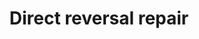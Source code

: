 ---
annotations:
- id: PW:0000099
  parent: regulatory pathway
  type: Pathway Ontology
  value: DNA repair pathway
- id: PW:0000004
  parent: regulatory pathway
  type: Pathway Ontology
  value: regulatory pathway
authors:
- Khanspers
- Eweitz
citedin: ''
communities:
- CPTAC
description: Direct reversal repair is a mechanism of repair where the damaged area
  or lesion is repaired directly by specialized proteins. It does not involve breakage
  of the phosphodiester backbone and doesn't require a reference template unlike the
  other single-strand repair mechanism.  Methylation of guanine bases is directly
  reversed by the protein methyl guanine methyl transferase (MGMT). This is an expensive
  process because each MGMT molecule can be used only once. Methylation of the bases
  cytosine and adenine  is repaired by ALKBH2 and ALKBH3.  This pathway is based on
  information from REPAIRtoire (https://repairtoire.genesilico.pl/Pathway/13/) and
  Wikipedia (https://en.wikipedia.org/wiki/DNA_repair).
last-edited: 2025-02-01
ndex: b5ffba53-8b72-11eb-9e72-0ac135e8bacf
organisms:
- Homo sapiens
redirect_from:
- /index.php/Pathway:WP4931
- /instance/WP4931
- /instance/WP4931_r136381
revision: r136381
schema-jsonld:
- '@context': https://schema.org/
  '@id': https://wikipathways.github.io/pathways/WP4931.html
  '@type': Dataset
  creator:
    '@type': Organization
    name: WikiPathways
  description: Direct reversal repair is a mechanism of repair where the damaged area
    or lesion is repaired directly by specialized proteins. It does not involve breakage
    of the phosphodiester backbone and doesn't require a reference template unlike
    the other single-strand repair mechanism.  Methylation of guanine bases is directly
    reversed by the protein methyl guanine methyl transferase (MGMT). This is an expensive
    process because each MGMT molecule can be used only once. Methylation of the bases
    cytosine and adenine  is repaired by ALKBH2 and ALKBH3.  This pathway is based
    on information from REPAIRtoire (https://repairtoire.genesilico.pl/Pathway/13/)
    and Wikipedia (https://en.wikipedia.org/wiki/DNA_repair).
  keywords:
  - ALKBH2
  - ALKBH3
  - MGMT
  license: CC0
  name: Direct reversal repair
seo: CreativeWork
title: Direct reversal repair
wpid: WP4931
---